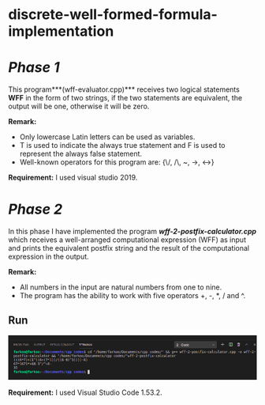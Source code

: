 # discrete-well-formed-formula-implementation

# ***Phase 1***

This program***(wff-evaluator.cpp)*** receives two logical statements **WFF** in the form of two strings, if the two statements are equivalent, the output will be one, otherwise it will be zero.

**Remark:**
* Only lowercase Latin letters can be used as variables.
* T is used to indicate the always true statement and F is used to represent the always false statement.
* Well-known operators for this program are: {\\/, /\\, ~, ->, <->}

**Requirement:**
I used visual studio 2019.


# ***Phase 2***

In this phase I have implemented the program ***wff-2-postfix-calculator.cpp*** which receives a well-arranged computational expression (WFF) as input and prints the equivalent postfix string and the result of the computational expression in the output.

**Remark:**
* All numbers in the input are natural numbers from one to nine.
* The program has the ability to work with five operators +, -, *, / and ^.

## Run
![alt text](https://github.com/fark00/discrete-well-formed-formula-implementation/blob/main/wff2postfix-run.png?raw=true)

**Requirement:**
I used Visual Studio Code 1.53.2.
